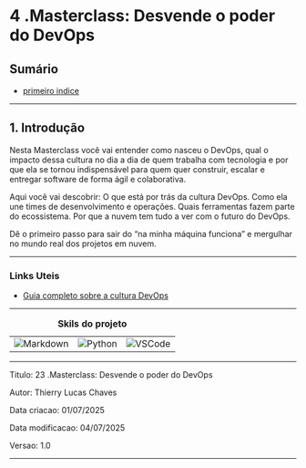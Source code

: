 # 4 .Masterclass: Desvende o poder do DevOps
## Sumário 
- [primeiro indice](#1-nome-1)

---
## 1. Introdução
Nesta Masterclass você vai entender como nasceu o DevOps, qual o impacto dessa cultura no dia a dia de quem trabalha com tecnologia e por que ela se tornou indispensável para quem quer construir, escalar e entregar software de forma ágil e colaborativa.

Aqui você vai descobrir: O que está por trás da cultura DevOps. Como ela une times de desenvolvimento e operações. Quais ferramentas fazem parte do ecossistema. Por que a nuvem tem tudo a ver com o futuro do DevOps.

Dê o primeiro passo para sair do “na minha máquina funciona” e mergulhar no mundo real dos projetos em nuvem.

---
### Links Uteis
- [Guia completo sobre a cultura DevOps](https://www.alura.com.br/artigos/o-que-e-devops?srsltid=AfmBOooMBNklZcfE0FvGuaQ1B0ZGZVtDmP5J2wn8EqKGdLz-Jjvmy5m4/)


---
<table style="text-align: center; width: 100%;"> 
<caption><b>Skils do projeto </b></caption>
<tr>
    <td style="text-align: center;">
    <img alt="Markdown" src="https://img.shields.io/badge/markdown-%23000000.svg?style=for-the-badge&logo=markdown&logoColor=white"/>
    </td>
    <td style="text-align: center;">
    <img alt="Python" src="https://img.shields.io/badge/python-3670A0?style=for-the-badge&logo=python&logoColor=ffdd54"/>
    </td>
    <td style="text-align: center;">
    <img alt="VSCode" src="https://img.shields.io/badge/Visual%20Studio%20Code-0078d7.svg?style=for-the-badge&logo=visual-studio-code&logoColor=white"/>
    </td>
<tr> 
</table>

---
Titulo: 23 .Masterclass: Desvende o poder do DevOps 

Autor: Thierry Lucas Chaves

Data criacao: 01/07/2025

Data modificacao: 04/07/2025

Versao: 1.0  

---